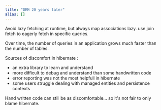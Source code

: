 ```yaml
---
title: "ORM 20 years later"
alias: []
---
```


Avoid lazy fetching at runtime, but always map associations lazy.
use join fetch to eagerly fetch in specific queries.

Over time, the number of queries in an application grows much faster than the number of tables.

Sources of discomfort in hibernate :
- an extra library to learn and understand
- more difficult to debug and understand than some handwritten code
- error reporting was not the most helpfull in hibernate
- some users struggle dealing with managed entities and persistence contexts

Hand written code can still be as discomfortable... so it's not fair to only blame hibernate.

